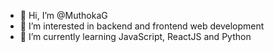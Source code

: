- 👋 Hi, I’m @MuthokaG
- 👀 I’m interested in backend and frontend web development
- 🌱 I’m currently learning JavaScript, ReactJS and Python
<!---
MuthokaG/MuthokaG is a ✨ special ✨ repository because its `README.md` (this file) appears on your GitHub profile.
You can click the Preview link to take a look at your changes.
--->
